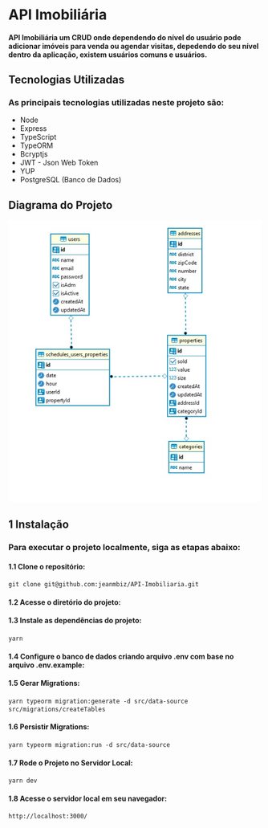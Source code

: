 # API Imobiliária
#### API Imobiliária um CRUD onde dependendo do nível do usuário pode adicionar imóveis para venda ou agendar visitas, depedendo do seu nível dentro da aplicação, existem usuários comuns e usuários.

## Tecnologias Utilizadas
### As principais tecnologias utilizadas neste projeto são:
- Node
- Express
- TypeScript
- TypeORM
- Bcryptjs
- JWT - Json Web Token
- YUP
- PostgreSQL (Banco de Dados)

## Diagrama do Projeto
![diagrama](/diagrama.jpg)

## 1 Instalação
### Para executar o projeto localmente, siga as etapas abaixo:


#### 1.1 Clone o repositório:
```
git clone git@github.com:jeanmbiz/API-Imobiliaria.git
```


#### 1.2 Acesse o diretório do projeto: 


#### 1.3 Instale as dependências do projeto:
```
yarn
```


#### 1.4 Configure o banco de dados criando arquivo .env com base no arquivo .env.example:


#### 1.5 Gerar Migrations:
```
yarn typeorm migration:generate -d src/data-source src/migrations/createTables
```


#### 1.6 Persistir Migrations:
```
yarn typeorm migration:run -d src/data-source
```


#### 1.7 Rode o Projeto no Servidor Local:
```
yarn dev
```


#### 1.8 Acesse o servidor local em seu navegador:
```
http://localhost:3000/
```